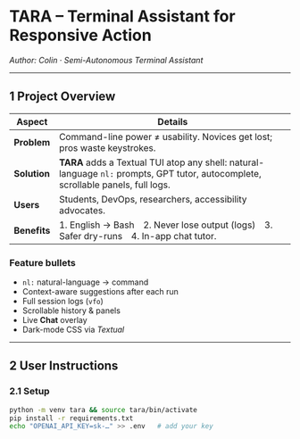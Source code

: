 # **TARA – Terminal Assistant for Responsive Action**
*Author: Colin · Semi-Autonomous Terminal Assistant*

---

## 1  Project Overview
| Aspect | Details |
|--------|---------|
|**Problem**| Command-line power ≠ usability. Novices get lost; pros waste keystrokes.|
|**Solution**| **TARA** adds a Textual TUI atop any shell: natural-language `nl:` prompts, GPT tutor, autocomplete, scrollable panels, full logs.|
|**Users**| Students, DevOps, researchers, accessibility advocates.|
|**Benefits**| 1. English → Bash 2. Never lose output (logs) 3. Safer dry-runs 4. In-app chat tutor.|

### Feature bullets
* `nl:` natural-language → command  
* Context-aware suggestions after each run  
* Full session logs (`vfo`)  
* Scrollable history & panels  
* Live **Chat** overlay  
* Dark-mode CSS via *Textual*

---

## 2  User Instructions
### 2.1  Setup
```bash
python -m venv tara && source tara/bin/activate
pip install -r requirements.txt
echo "OPENAI_API_KEY=sk-…" >> .env   # add your key